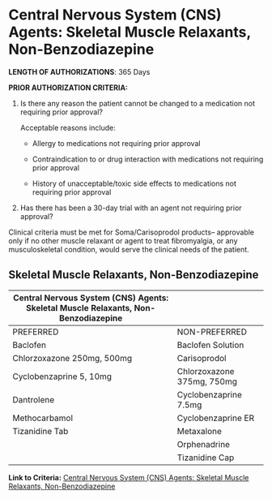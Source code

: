 # Central Nervous System (CNS) Agents: Skeletal Muscle Relaxants, Non-Benzodiazepine

**LENGTH OF AUTHORIZATIONS**: 365 Days

**PRIOR AUTHORIZATION CRITERIA:**

1. Is there any reason the patient cannot be changed to a medication not requiring prior approval?

    Acceptable reasons include:

    - Allergy to medications not requiring prior approval

    - Contraindication to or drug interaction with medications not requiring prior approval

    - History of unacceptable/toxic side effects to medications not requiring prior approval

2. Has there has been a 30-day trial with an agent not requiring prior approval?

Clinical criteria must be met for Soma/Carisoprodol products– approvable only if no other muscle relaxant or agent to treat fibromyalgia, or any musculoskeletal condition, would serve the clinical needs of the patient.

## Skeletal Muscle Relaxants, Non-Benzodiazepine

| Central Nervous System (CNS) Agents: Skeletal Muscle Relaxants, Non-Benzodiazepine  |                                           |
|-------------------------------------------------------------------------------------|-------------------------------------------|
| PREFERRED                                                                           | NON-PREFERRED                             |
| Baclofen                                                                            | Baclofen Solution                         |
| Chlorzoxazone 250mg, 500mg                                                          | Carisoprodol                              |
| Cyclobenzaprine 5, 10mg                                                             | Chlorzoxazone 375mg, 750mg                |
| Dantrolene                                                                          | Cyclobenzaprine 7.5mg                     |
| Methocarbamol                                                                       | Cyclobenzaprine ER                        |
| Tizanidine Tab                                                                      | Metaxalone                                |
|                                                                                     | Orphenadrine                              |
|                                                                                     | Tizanidine Cap                            |

**Link to Criteria:** [Central Nervous System (CNS) Agents: Skeletal Muscle Relaxants, Non-Benzodiazepine](https://pharmacy.medicaid.ohio.gov/sites/default/files/20220415_UPDL_Criteria_FINAL_.pdf#page=43)
